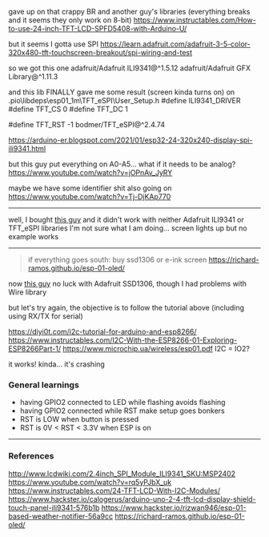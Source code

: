 gave up on that crappy BR and another guy's libraries (everything breaks and it seems they only work on 8-bit)
https://www.instructables.com/How-to-use-24-inch-TFT-LCD-SPFD5408-with-Arduino-U/

but it seems I gotta use SPI
https://learn.adafruit.com/adafruit-3-5-color-320x480-tft-touchscreen-breakout/spi-wiring-and-test

so we got this one
adafruit/Adafruit ILI9341@^1.5.12
adafruit/Adafruit GFX Library@^1.11.3

and this lib FINALLY gave me some result (screen kinda turns on)
on .pio\libdeps\esp01_1m\TFT_eSPI\User_Setup.h
#define ILI9341_DRIVER
#define TFT_CS 0
#define TFT_DC 1
<!-- #define TFT_WR 2 -->
#define TFT_RST -1
bodmer/TFT_eSPI@^2.4.74

https://arduino-er.blogspot.com/2021/01/esp32-24-320x240-display-spi-ili9341.html

but this guy put everything on A0-A5... what if it needs to be analog?
https://www.youtube.com/watch?v=jOPnAv_JyRY

maybe we have some identifier shit also going on
https://www.youtube.com/watch?v=Tj-DjKAp770

---

well, I bought [this guy](https://www.aliexpress.com/item/32960241206.html)
and it didn't work with neither Adafruit ILI9341 or TFT_eSPI libraries
I'm not sure what I am doing... screen lights up but no example works

---

>if everything goes south: buy ssd1306 or e-ink screen
>https://richard-ramos.github.io/esp-01-oled/

now [this guy](https://www.aliexpress.com/item/32638662748.html)
no luck with Adafruit SSD1306, though I had problems with Wire library

but let's try again, the objective is to follow the tutorial above (including using RX/TX for serial)

https://diyi0t.com/i2c-tutorial-for-arduino-and-esp8266/
https://www.instructables.com/I2C-With-the-ESP8266-01-Exploring-ESP8266Part-1/
https://www.microchip.ua/wireless/esp01.pdf
I2C = IO2?

it works! kinda... it's crashing

### General learnings
* having GPIO2 connected to LED while flashing avoids flashing
* having GPIO2 connected while RST make setup goes bonkers
* RST is LOW when button is pressed
* RST is 0V < RST < 3.3V when ESP is on

---

### References
http://www.lcdwiki.com/2.4inch_SPI_Module_ILI9341_SKU:MSP2402
https://www.youtube.com/watch?v=rq5yPJbX_uk
https://www.instructables.com/24-TFT-LCD-With-I2C-Modules/
https://www.hackster.io/calogerus/arduino-uno-2-4-tft-lcd-display-shield-touch-panel-ili9341-576b1b
https://www.hackster.io/rizwan946/esp-01-based-weather-notifier-56a9cc
https://richard-ramos.github.io/esp-01-oled/

